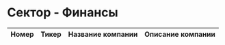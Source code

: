 # Сектор - Финансы

| Номер|Тикер|Название компании|Описание компании|
|--------------|:--:|:-------:|:---:|